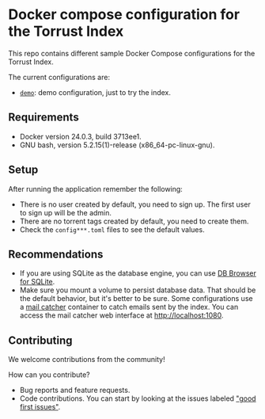 # Docker compose configuration for the Torrust Index

This repo contains different sample Docker Compose configurations for the Torrust Index.

The current configurations are:

- [`demo`](./demo/README.md): demo configuration, just to try the index.

## Requirements

- Docker version 24.0.3, build 3713ee1.
- GNU bash, version 5.2.15(1)-release (x86_64-pc-linux-gnu).

## Setup

After running the application remember the following:

- There is no user created by default, you need to sign up. The first user to sign up will be the admin.
- There are no torrent tags created by default, you need to create them.
- Check the `config***.toml` files to see the default values.

## Recommendations

- If you are using SQLite as the database engine, you can use [DB Browser for SQLite](https://sqlitebrowser.org/).
- Make sure you mount a volume to persist database data. That should be the default behavior, but it's better to be sure.
Some configurations use a [mail catcher](https://mailcatcher.me/) container to catch emails sent by the index. You can access the mail catcher web interface at <http://localhost:1080>.

## Contributing

We welcome contributions from the community!

How can you contribute?

- Bug reports and feature requests.
- Code contributions. You can start by looking at the issues labeled ["good first issues"](https://github.com/torrust/torrust-compose/issues?q=is%3Aissue+is%3Aopen+label%3A%22good+first+issue%22).
